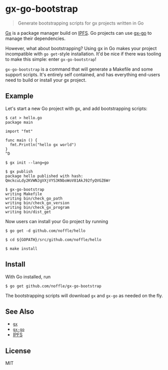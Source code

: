 # gx-go-bootstrap

> Generate bootstrapping scripts for gx projects written in Go


[Gx](https://github.com/whyrusleeping/gx) is a package manager build on
[IPFS][]. Go projects can use [gx-go](https://github.com/whyrusleeping/gx-go) to
manage their dependencies.

However, what about bootstrapping? Using gx in Go makes your project
incompatible with `go get`-style installation. It'd be nice if there was tooling
to make this simple: enter `gx-go-bootstrap`!

`gx-go-bootstrap` is a command that will generate a Makefile and some support
scripts. It's entirely self contained, and has everything end-users need to
build or install your gx project.


## Example

Let's start a new Go project with gx, and add bootstrapping scripts:

```
$ cat > hello.go
package main

import "fmt"

func main () {
  fmt.Println("hello gx world")
}
^D

$ gx init --lang=go

$ gx publish
package hello published with hash: QmckcuLdy2KVWNJgVXjVYS3KNboWoV81AkJ92fyQVGZ6Wr

$ gx-go-bootstrap
writing Makefile
writing bin/check_go_path
writing bin/check_go_version
writing bin/check_gx_program
writing bin/dist_get
```

Now users can install your Go project by running

```
$ go get -d github.com/noffle/hello

$ cd ${GOPATH}/src/github.com/noffle/hello

$ make install
```


## Install

With Go installed, run

```
$ go get github.com/noffle/gx-go-bootstrap
```

The bootstrapping scripts will download `gx` and `gx-go` as needed on the fly.


## See Also

- [`gx`](https://github.com/whyrusleeping/gx)
- [`gx-go`](https://github.com/whyrusleeping/gx-go)
- [IPFS][]


## License

MIT


[IPFS]: https://ipfs.io
